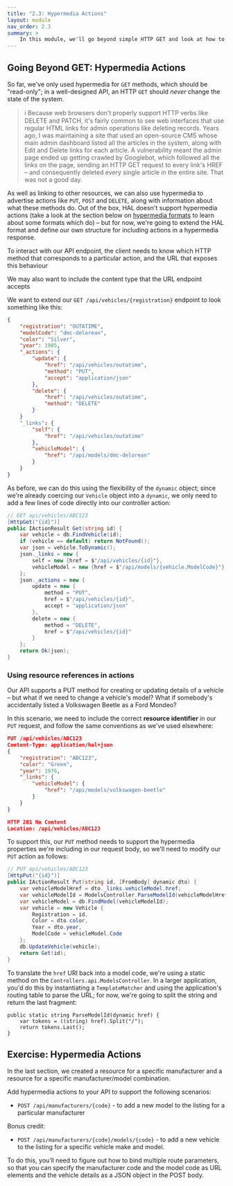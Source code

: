 ```yaml
---
title: "2.3: Hypermedia Actions"
layout: module
nav_order: 2.3
summary: >
    In this module, we'll go beyond simple HTTP GET and look at how to implement support for hypermedia actions.
---
```


## Going Beyond GET: Hypermedia Actions

So far, we've only used hypermedia for `GET` methods, which should be "read-only"; in a well-designed API, an HTTP `GET` should *never* change the state of the system.

> ℹ Because web browsers don't properly support HTTP verbs like DELETE and PATCH, it's fairly common to see web interfaces that use regular HTML links for admin operations like deleting records. Years ago, I was maintaining a site that used an open-source CMS whose main admin dashboard listed all the articles in the system, along with Edit and Delete links for each article. A vulnerability meant the admin page ended up getting crawled by Googlebot, which followed all the links on the page, sending an HTTP GET request to every link's HREF – and consequently deleted every single article in the entire site. That was not a good day.

As well as linking to other resources, we can also use hypermedia to advertise actions like `PUT`, `POST` and `DELETE`, along with information about what these methods do. Out of the box, HAL doesn't support hypermedia actions (take a look at the section below on [hypermedia formats](#hypermediaformats) to learn about some formats which do) – but for now, we're going to extend the HAL format and define our own structure for including actions in a hypermedia response.

To interact with our API endpoint, the client needs to know which HTTP method that corresponds to a particular action, and the URL that exposes this behaviour

We may also want to include the content type that the URL endpoint accepts

We want to extend our `GET /api/vehicles/{registration}` endpoint to look something like this:

```json
{
    "registration": "OUTATIME",
    "modelCode": "dmc-delorean",
    "color": "Silver",
    "year": 1985,
    "_actions": {
        "update": {
            "href": "/api/vehicles/outatime",
            "method": "PUT",
            "accept": "application/json"
        },
        "delete": {
            "href": "/api/vehicles/outatime",
            "method": "DELETE"
        }
    }
    "_links": {
        "self": {
            "href": "/api/vehicles/outatime"
        },
        "vehicleModel": {
            "href": "/api/models/dmc-delorean"
        }
    }
}
```

As before, we can do this using the flexibility of the `dynamic` object; since we're already coercing our `Vehicle` object into a `dynamic`, we only need to add a few lines of code directly into our controller action:

```csharp
// GET api/vehicles/ABC123
[HttpGet("{id}")]
public IActionResult Get(string id) {
	var vehicle = db.FindVehicle(id);
	if (vehicle == default) return NotFound();
	var json = vehicle.ToDynamic();
	json._links = new {
		self = new {href = $"/api/vehicles/{id}"},
		vehicleModel = new {href = $"/api/models/{vehicle.ModelCode}"}
	};
	json._actions = new {
		update = new {
			method = "PUT",
			href = $"/api/vehicles/{id}",
			accept = "application/json"
		},
		delete = new {
			method = "DELETE",
			href = $"/api/vehicles/{id}"
		}
	};
	return Ok(json);
}
```

### Using resource references in actions

Our API supports a PUT method for creating or updating details of a vehicle – but what if we need to change a vehicle's model? What if somebody's accidentally listed a Volkswagen Beetle as a Ford Mondeo? 

In this scenario, we need to include the correct **resource identifier** in our `PUT` request, and follow the same conventions as we've used elsewhere:

```json
PUT /api/vehicles/ABC123
Content-Type: application/hal+json
{
    "registration": "ABC123",
    "color": "Green",
    "year": 1976,    
    "_links": {
        "vehicleModel": {
            "href": "/api/models/volkswagen-beetle"
        }
    }
}

HTTP 201 No Content
Location: /api/vehicles/ABC123
```

To support this, our `PUT` method needs to support the hypermedia properties we're including in our request body, so we'll need to modify our `PUT` action as follows:

```csharp
// PUT api/vehicles/ABC123
[HttpPut("{id}")]
public IActionResult Put(string id, [FromBody] dynamic dto) {
	var vehicleModelHref = dto._links.vehicleModel.href;
	var vehicleModelId = ModelsController.ParseModelId(vehicleModelHref);
	var vehicleModel = db.FindModel(vehicleModelId);
	var vehicle = new Vehicle {
		Registration = id,
		Color = dto.color,
		Year = dto.year,
		ModelCode = vehicleModel.Code
	};
	db.UpdateVehicle(vehicle);
	return Get(id);
}
```

To translate the `href` URI back into a model code, we're using a static method on the `Controllers.api.ModelsController`. In a larger application, you'd do this by instantiating a `TemplateMatcher` and using the application's routing table to parse the URL; for now, we're going to split the string and return the last fragment:

```
public static string ParseModelId(dynamic href) {
	var tokens = ((string) href).Split("/");
	return tokens.Last();
}
```

## Exercise: Hypermedia Actions

In the last section, we created a resource for a specific manufacturer and a resource for a specific manufacturer/model combination.

Add hypermedia actions to your API to support the following scenarios:

* `POST /api/manufacturers/{code}` - to add a new model to the listing for a particular manufacturer

Bonus credit:

* `POST /api/manufacturers/{code}/models/{code}` - to add a new vehicle to the listing for a specific vehicle make and model.

To do this, you’ll need to figure out how to bind multiple route parameters, so that you can specify the manufacturer code and the model code as URL elements and the vehicle details as a JSON object in the POST body.
